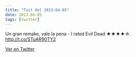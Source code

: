 ```yaml
---
title: "Tuit del 2013-04-05"
date: 2013-04-05
tags: [twitter]
---
```


Un gran remake, vale la pena - I rated Evil Dead ★★★★☆. http://t.co/STuAR90TY2



[Ver en Twitter](https://twitter.com/i/web/status/320243236369227777)
